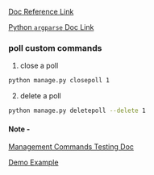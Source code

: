 [Doc Reference Link](https://docs.djangoproject.com/en/4.1/howto/custom-management-commands/)

[Python `argparse` Doc Link](https://docs.python.org/3/library/argparse.html)

### poll custom commands

1. close a poll
```bash
python manage.py closepoll 1
```


2. delete a poll

```bash
python manage.py deletepoll --delete 1
```


#### Note -

[Management Commands Testing Doc](https://docs.djangoproject.com/en/4.1/topics/testing/tools/#topics-testing-management-commands/)


[Demo Example]()